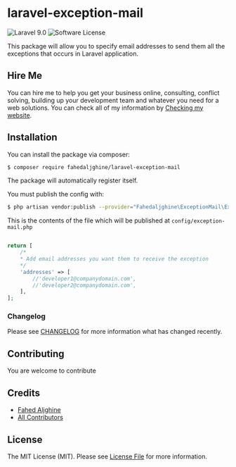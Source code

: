 # laravel-exception-mail

![Laravel 9.0](https://img.shields.io/badge/Laravel-9.0-f4645f.svg)
![Software License](https://img.shields.io/badge/license-MIT-brightgreen.svg?style=flat-square)

This package will allow you to specify email addresses to send them all the exceptions that occurs in Laravel application.

## Hire Me

You can hire me to help you get your business online, consulting, conflict solving, building up your development team and whatever you need for a web solutions. You can check all of my information by [Checking my website](https://fahedaljghine.com/).


## Installation

You can install the package via composer:
``` bash
$ composer require fahedaljghine/laravel-exception-mail
```

The package will automatically register itself.

You must publish the config with:

```bash
$ php artisan vendor:publish --provider="Fahedaljghine\ExceptionMail\ExceptionMailServiceProvider" --tag="config
```

This is the contents of the file which will be published at `config/exception-mail.php`

```php

return [
    /*
    * Add email addresses you want them to receive the exception
    */
    'addresses' => [
        //'developer1@companydomain.com',
        //'developer2@companydomain.com',
    ],
];
```

### Changelog

Please see [CHANGELOG](CHANGELOG.md) for more information what has changed recently.

## Contributing

You are welcome to contribute


## Credits

- [Fahed Aljghine](https://github.com/fahedaljghine)
- [All Contributors](../../contributors)

## License

The MIT License (MIT). Please see [License File](LICENSE) for more information.
